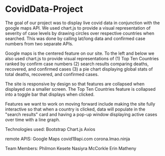 # CovidData-Project

The goal of our project was to display live covid data in conjunction with the google maps API. We used chart.js to provide a visual representation of severity of case levels by drawing circles over respective countries when searched. This was done by calling lat/long data and confirmed case numbers from two separate APIs. 

Google maps is the centered feature on our site. To the left and below we also used chart.js to provide visual representations of (1) Top Ten Countries ranked by confirm case numbers (2) search results comparing deaths, recovered, and confirmed cases (3) a pie chart displaying global stats of total deaths, recovered, and confirmed cases. 

The site is responsive by design so that features are collapsed when displayed on a smaller screen. The Top Ten Countries feature is collapsed into a toggle bar that displays when clicked.

Features we want to work on moving forward include making the site fully interactive so that when a country is clicked, data will populate in the "search results" card and having a pop-up window displaying active cases over time with a line graph.


Technologies used:
Bootstrap
Chart.js
Axios

remote APIS:
    Google Maps
    covid19api.com
    corona.lmao.ninja

Team Members:
Philmon Kesete
Nasiyra McCorkle
Erin Matheny
